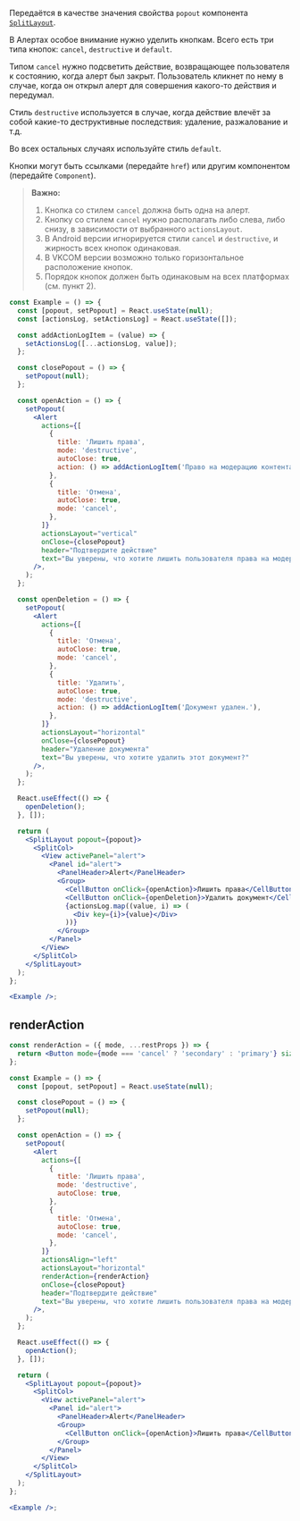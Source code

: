 Передаётся в качестве значения свойства `popout` компонента [`SplitLayout`](https://vkcom.github.io/VKUI/#/SplitLayout).

В Алертах особое внимание нужно уделить кнопкам. Всего есть три типа кнопок:
`cancel`, `destructive` и `default`.

Типом `cancel` нужно подсветить действие, возвращающее пользователя к
состоянию, когда алерт был закрыт. Пользователь кликнет по нему в случае, когда он открыл алерт для
совершения какого-то действия и передумал.

Стиль `destructive` используется в случае, когда действие влечёт за собой какие-то деструктивные последствия:
удаление, разжалование и т.д.

Во всех остальных случаях используйте стиль `default`.

Кнопки могут быть ссылками (передайте `href`) или другим компонентом (передайте `Component`).

> **Важно:**
>
> 1. Кнопка со стилем `cancel` должна быть одна на алерт.
> 2. Кнопку со стилем `cancel` нужно располагать либо слева, либо снизу, в зависимости от выбранного `actionsLayout`.
> 3. В Android версии игнорируется стили `cancel` и `destructive`, и жирность всех кнопок одинаковая.
> 4. В VKCOM версии возможно только горизонтальное расположение кнопок.
> 5. Порядок кнопок должен быть одинаковым на всех платформах (см. пункт 2).

```jsx { "props": { "layout": false, "adaptivity": true } }
const Example = () => {
  const [popout, setPopout] = React.useState(null);
  const [actionsLog, setActionsLog] = React.useState([]);

  const addActionLogItem = (value) => {
    setActionsLog([...actionsLog, value]);
  };

  const closePopout = () => {
    setPopout(null);
  };

  const openAction = () => {
    setPopout(
      <Alert
        actions={[
          {
            title: 'Лишить права',
            mode: 'destructive',
            autoClose: true,
            action: () => addActionLogItem('Право на модерацию контента убрано.'),
          },
          {
            title: 'Отмена',
            autoClose: true,
            mode: 'cancel',
          },
        ]}
        actionsLayout="vertical"
        onClose={closePopout}
        header="Подтвердите действие"
        text="Вы уверены, что хотите лишить пользователя права на модерацию контента?"
      />,
    );
  };

  const openDeletion = () => {
    setPopout(
      <Alert
        actions={[
          {
            title: 'Отмена',
            autoClose: true,
            mode: 'cancel',
          },
          {
            title: 'Удалить',
            autoClose: true,
            mode: 'destructive',
            action: () => addActionLogItem('Документ удален.'),
          },
        ]}
        actionsLayout="horizontal"
        onClose={closePopout}
        header="Удаление документа"
        text="Вы уверены, что хотите удалить этот документ?"
      />,
    );
  };

  React.useEffect(() => {
    openDeletion();
  }, []);

  return (
    <SplitLayout popout={popout}>
      <SplitCol>
        <View activePanel="alert">
          <Panel id="alert">
            <PanelHeader>Alert</PanelHeader>
            <Group>
              <CellButton onClick={openAction}>Лишить права</CellButton>
              <CellButton onClick={openDeletion}>Удалить документ</CellButton>
              {actionsLog.map((value, i) => (
                <Div key={i}>{value}</Div>
              ))}
            </Group>
          </Panel>
        </View>
      </SplitCol>
    </SplitLayout>
  );
};

<Example />;
```

## renderAction

```jsx { "props": { "layout": false, "adaptivity": true } }
const renderAction = ({ mode, ...restProps }) => {
  return <Button mode={mode === 'cancel' ? 'secondary' : 'primary'} size="m" {...restProps} />;
};

const Example = () => {
  const [popout, setPopout] = React.useState(null);

  const closePopout = () => {
    setPopout(null);
  };

  const openAction = () => {
    setPopout(
      <Alert
        actions={[
          {
            title: 'Лишить права',
            mode: 'destructive',
            autoClose: true,
          },
          {
            title: 'Отмена',
            autoClose: true,
            mode: 'cancel',
          },
        ]}
        actionsAlign="left"
        actionsLayout="horizontal"
        renderAction={renderAction}
        onClose={closePopout}
        header="Подтвердите действие"
        text="Вы уверены, что хотите лишить пользователя права на модерацию контента?"
      />,
    );
  };

  React.useEffect(() => {
    openAction();
  }, []);

  return (
    <SplitLayout popout={popout}>
      <SplitCol>
        <View activePanel="alert">
          <Panel id="alert">
            <PanelHeader>Alert</PanelHeader>
            <Group>
              <CellButton onClick={openAction}>Лишить права</CellButton>
            </Group>
          </Panel>
        </View>
      </SplitCol>
    </SplitLayout>
  );
};

<Example />;
```
